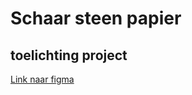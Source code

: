 # Schaar steen papier

## toelichting project


[Link naar figma](https://www.figma.com/file/2dcQxuPJP6r5vdG3gcBKUM/Workshop-tutorial---Start-To-Code?type=whiteboard&node-id=0%3A1&t=2HJ5JQwMVXFKE874-1)
